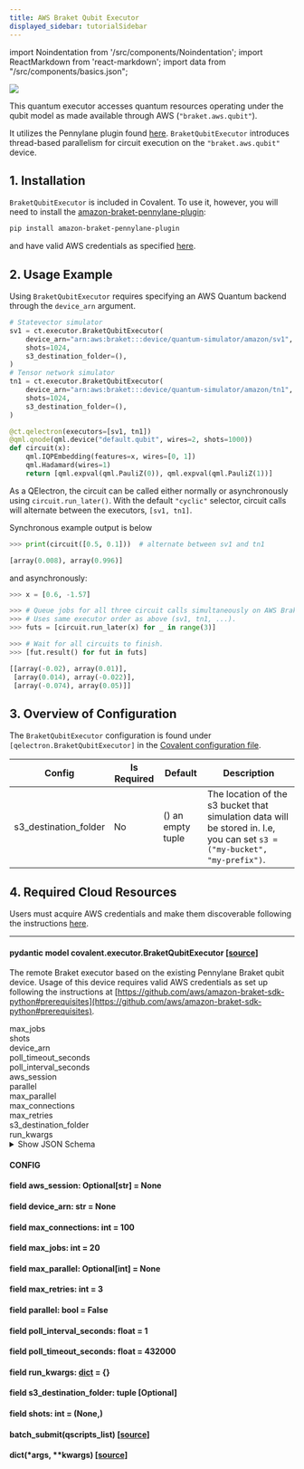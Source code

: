 ```yaml
---
title: AWS Braket Qubit Executor
displayed_sidebar: tutorialSidebar
---
```



import Noindentation from '/src/components/Noindentation';
import ReactMarkdown from 'react-markdown';
import data from "/src/components/basics.json";


<img src={data.awsbraket}/>

This quantum executor accesses quantum resources operating under the qubit model as made available through AWS (`"braket.aws.qubit"`).

It utilizes the Pennylane plugin found [here](https://amazon-braket-pennylane-plugin-python.readthedocs.io/en/latest/). `BraketQubitExecutor` introduces thread-based parallelism for circuit execution on the `"braket.aws.qubit"` device.

## 1. Installation
`BraketQubitExecutor` is included in Covalent. To use it, however, you will need to install the [amazon-braket-pennylane-plugin](https://github.com/aws/amazon-braket-pennylane-plugin-python): 

```bash
pip install amazon-braket-pennylane-plugin
```
and have valid AWS credentials as specified [here](https://boto3.amazonaws.com/v1/documentation/api/latest/guide/quickstart.html).

## 2. Usage Example

Using `BraketQubitExecutor` requires specifying an AWS Quantum backend through the `device_arn` argument.


```py
# Statevector simulator
sv1 = ct.executor.BraketQubitExecutor(
    device_arn="arn:aws:braket:::device/quantum-simulator/amazon/sv1",
    shots=1024,
    s3_destination_folder=(),
)
# Tensor network simulator
tn1 = ct.executor.BraketQubitExecutor(
    device_arn="arn:aws:braket:::device/quantum-simulator/amazon/tn1",
    shots=1024,
    s3_destination_folder=(),
)

@ct.qelectron(executors=[sv1, tn1])
@qml.qnode(qml.device("default.qubit", wires=2, shots=1000))
def circuit(x):
    qml.IQPEmbedding(features=x, wires=[0, 1])
    qml.Hadamard(wires=1)
    return [qml.expval(qml.PauliZ(0)), qml.expval(qml.PauliZ(1))]
```

As a QElectron, the circuit can be called either normally or asynchronously using `circuit.run_later()`. With the default `"cyclic"` selector, circuit calls will alternate between the executors, `[sv1, tn1]`.

Synchronous example output is below

```py
>>> print(circuit([0.5, 0.1]))  # alternate between sv1 and tn1

[array(0.008), array(0.996)]
```

and asynchronously:

```py
>>> x = [0.6, -1.57]

>>> # Queue jobs for all three circuit calls simultaneously on AWS Braket.
>>> # Uses same executor order as above (sv1, tn1, ...).
>>> futs = [circuit.run_later(x) for _ in range(3)]

>>> # Wait for all circuits to finish.
>>> [fut.result() for fut in futs]

[[array(-0.02), array(0.01)],
 [array(0.014), array(-0.022)],
 [array(-0.074), array(0.05)]]
```

## 3. Overview of Configuration

The `BraketQubitExecutor` configuration is found under `[qelectron.BraketQubitExecutor]` in the [Covalent configuration file](/docs/user-documentation/api-reference/executors/customizing-the-config).

<div class="tables">

| Config | Is Required | Default | Description |
|--------|-------------|---------|-------------|
| s3_destination_folder | No         | () an empty tuple   | The location of the s3 bucket that simulation data will be stored in. I.e, you can set `s3 = ("my-bucket", "my-prefix")`. |


</div>

## 4. Required Cloud Resources
Users must acquire AWS credentials and make them discoverable following the instructions [here](https://boto3.amazonaws.com/v1/documentation/api/latest/guide/quickstart.html). 

---

#### <span class="eighteen">pydantic model covalent.executor<span class="bold">.BraketQubitExecutor</span> [[source]](/docs/user-documentation/api-reference/executors/scode-awsplugin)</span> 

The remote Braket executor based on the existing Pennylane Braket qubit device. Usage of this device requires valid AWS credentials as set up following the instructions at [https://github.com/aws/amazon-braket-sdk-python#prerequisites](https://github.com/aws/amazon-braket-sdk-python#prerequisites).


<div class="eighteen bold space">max_jobs</div>
<div class=" fourteen space1"><Noindentation md='maximum number of parallel jobs sent by threads on `batch_submit`.'/></div>

<div class="eighteen bold space">shots</div>
<div class=" fourteen space1"><Noindentation md='number of shots used to estimate quantum observables.'/></div>

<div class="eighteen bold space">device_arn</div>
<div class=" fourteen space1"><Noindentation md='an alpha-numeric code (arn=Amazon Resource Name) specifying a quantum device.'/></div>

<div class="eighteen bold space">poll_timeout_seconds</div>
<div class=" fourteen space1"><Noindentation md='number of seconds before a poll to remote device is considered timed-out.'/></div>


<div class="eighteen bold space">poll_interval_seconds</div>
<div class=" fourteen space1"><Noindentation md='number of seconds before a poll to remote device is considered timed-out.'/></div>

<div class="eighteen bold space">aws_session</div>
<div class=" fourteen space1"><Noindentation md='An `AwsSession` object created to manage interactions with AWS services, to be supplied if extra control is desired.'/></div>


<div class="eighteen bold space">parallel</div>
<div class=" fourteen space1"><Noindentation md='turn parallel execution on or off.'/></div>

<div class="eighteen bold space">max_parallel</div>
<div class=" fourteen space1"><Noindentation md='the maximum number of circuits to be executed in parallel.'/></div>

<div class="eighteen bold space">max_connections</div>
<div class=" fourteen space1"><Noindentation md='the maximum number of connections in the `Boto3` connection pool.'/></div>

<div class="eighteen bold space">max_retries</div>
<div class=" fourteen space1"><Noindentation md='the maximum number of time a job will be re-sent if it failed.'/></div>

<div class="eighteen bold space">s3_destination_folder</div>
<div class=" fourteen space1"><Noindentation md='Name of the S3 bucket and folder, specified as a tuple.'/></div>

<div class="eighteen bold space">run_kwargs</div>
<div class=" fourteen space1"><Noindentation md='Variable length keyword arguments for `braket.devices.Device.run()`'/></div>


<details>
<summary>Show JSON Schema</summary>
<div>

```js
{
   "title": "BraketQubitExecutor",
   "description": "The remote Braket executor based on the existing Pennylane Braket\nqubit device. Usage of this device requires valid AWS credentials as\nset up following the instructions at\nhttps://github.com/aws/amazon-braket-sdk-python#prerequisites.\n\nAttributes:\n    max_jobs:\n        maximum number of parallel jobs sent by threads on :code:`batch_submit`.\n    shots: number of shots used to estimate quantum observables.\n    device_arn:\n        an alpha-numeric code (arn=Amazon Resource Name) specifying a quantum device.\n    poll_timeout_seconds:\n        number of seconds before a poll to remote device is considered timed-out.\n    poll_interval_seconds:\n        number of seconds between polling of a remote device's status.\n    aws_session:\n        An :code:`AwsSession` object created to manage interactions with AWS services,\n        to be supplied if extra control is desired.\n    parallel: turn parallel execution on or off.\n    max_parallel: the maximum number of circuits to be executed in parallel.\n    max_connections: the maximum number of connections in the :code:`Boto3` connection pool.\n    max_retries: the maximum number of time a job will be re-sent if it failed\n    s3_destination_folder: Name of the S3 bucket and folder, specified as a tuple.\n    run_kwargs: Variable length keyword arguments for :code:`braket.devices.Device.run()`",
   "type": "object",
   "properties": {
      "persist_data": {
         "title": "Persist Data",
         "default": true,
         "type": "boolean"
      },
      "qnode_device_import_path": {
         "title": "Qnode Device Import Path",
         "type": "array",
         "minItems": 2,
         "maxItems": 2,
         "items": [
            {
               "type": "string"
            },
            {
               "type": "string"
            }
         ]
      },
      "qnode_device_shots": {
         "title": "Qnode Device Shots",
         "type": "integer"
      },
      "qnode_device_wires": {
         "title": "Qnode Device Wires",
         "type": "integer"
      },
      "pennylane_active_return": {
         "title": "Pennylane Active Return",
         "type": "boolean"
      },
      "device": {
         "title": "Device",
         "default": "default.qubit",
         "type": "string"
      },
      "num_threads": {
         "title": "Num Threads",
         "default": 10,
         "type": "integer"
      },
      "max_jobs": {
         "title": "Max Jobs",
         "default": 20,
         "type": "integer"
      },
      "shots": {
         "title": "Shots",
         "default": [
            null
         ],
         "type": "integer"
      },
      "device_arn": {
         "title": "Device Arn",
         "type": "string"
      },
      "poll_timeout_seconds": {
         "title": "Poll Timeout Seconds",
         "default": 432000,
         "type": "number"
      },
      "poll_interval_seconds": {
         "title": "Poll Interval Seconds",
         "default": 1,
         "type": "number"
      },
      "aws_session": {
         "title": "Aws Session",
         "type": "string"
      },
      "parallel": {
         "title": "Parallel",
         "default": false,
         "type": "boolean"
      },
      "max_parallel": {
         "title": "Max Parallel",
         "type": "integer"
      },
      "max_connections": {
         "title": "Max Connections",
         "default": 100,
         "type": "integer"
      },
      "max_retries": {
         "title": "Max Retries",
         "default": 3,
         "type": "integer"
      },
      "s3_destination_folder": {
         "title": "S3 Destination Folder",
         "type": "array",
         "items": {}
      },
      "run_kwargs": {
         "title": "Run Kwargs",
         "default": {},
         "type": "object"
      }
   }
}
```

</div>
</details>


#### <span class="fourteen">CONFIG</span>

<div class="up space"><ReactMarkdown children='**extra**: *EXTRA* = *allow*'/></div>

#### <span class="eighteen">field <span class="bold">aws_session</span>: Optional[str] = None</span>

<div class="up fourteen space"><ReactMarkdown children='Validated by'/></div>

<div class="up fourteen space"><ReactMarkdown children='- `set_name`'/></div>

#### <span class="eighteen">field <span class="bold">device_arn</span>: str = None</span>

<div class="up fourteen space"><ReactMarkdown children='Validated by'/></div>

<div class="up fourteen space"><ReactMarkdown children='- `set_name`'/></div>

#### <span class="eighteen">field <span class="bold">max_connections</span>: int = 100</span>

<div class="up fourteen space"><ReactMarkdown children='Validated by'/></div>

<div class="up fourteen space"><ReactMarkdown children='- `set_name`'/></div>

#### <span class="eighteen">field <span class="bold">max_jobs</span>: int = 20</span>

<div class="up fourteen space"><ReactMarkdown children='Validated by'/></div>

<div class="up fourteen space"><ReactMarkdown children='- `set_name`'/></div>

#### <span class="eighteen">field <span class="bold">max_parallel</span>: Optional[int] = None</span>

<div class="up fourteen space"><ReactMarkdown children='Validated by'/></div>

<div class="up fourteen space"><ReactMarkdown children='- `set_name`'/></div>

#### <span class="eighteen">field <span class="bold">max_retries</span>: int = 3</span>

<div class="up fourteen space"><ReactMarkdown children='Validated by'/></div>

<div class="up fourteen space"><ReactMarkdown children='- `set_name`'/></div>

#### <span class="eighteen">field <span class="bold">parallel</span>: bool = False</span>

<div class="up fourteen space"><ReactMarkdown children='Validated by'/></div>

<div class="up fourteen space"><ReactMarkdown children='- `set_name`'/></div>

#### <span class="eighteen">field <span class="bold">poll_interval_seconds</span>: float = 1</span>

<div class="up fourteen space"><ReactMarkdown children='Validated by'/></div>

<div class="up fourteen space"><ReactMarkdown children='- `set_name`'/></div>


#### <span class="eighteen">field <span class="bold">poll_timeout_seconds</span>: float = 432000</span>

<div class="up fourteen space"><ReactMarkdown children='Validated by'/></div>

<div class="up fourteen space"><ReactMarkdown children='- `set_name`'/></div>


#### <span class="eighteen">field <span class="bold">run_kwargs</span>: [dict](#dictargs-kwargs-source) = {}</span>

<div class="up fourteen space"><ReactMarkdown children='Validated by'/></div>

<div class="up fourteen space"><ReactMarkdown children='- `set_name`'/></div>

#### <span class="eighteen">field <span class="bold">s3_destination_folder</span>: tuple [Optional]</span>

<div class="up fourteen space"><ReactMarkdown children='Validated by'/></div>

<div class="up fourteen space"><ReactMarkdown children='- `set_name`'/></div>

#### <span class="eighteen">field <span class="bold">shots</span>: int = (None,)</span>

<div class="up fourteen space"><ReactMarkdown children='Validated by'/></div>

<div class="up fourteen space"><ReactMarkdown children='- `set_name`'/></div>


#### <span class="eighteen"><span class="bold">batch_submit</span>(qscripts_list)</span> [[source]](/docs/user-documentation/api-reference/executors/scode-awsplugin)

<div class="up fourteen space"><ReactMarkdown children='Submit qscripts for execution using `max_jobs`-many threads.'/></div>

<div class="up fourteen space highlight2"><ReactMarkdown children='PARAMETERS'/></div>

<div class="up fourteen space1 "><ReactMarkdown children='**qscripts_list** – a list of Pennylane style `QuantumScripts`'/></div>

<div class="up fourteen space highlight2"><ReactMarkdown children='RETURNS'/></div>

<div class="up fourteen space1"><ReactMarkdown children='a `list` of tasks subitted by threads.'/></div>

<div class="up fourteen space highlight2"><ReactMarkdown children='RETURN TYPE'/></div>

<div class="up fourteen space1"><ReactMarkdown children='jobs'/></div>


#### <span class="eighteen"><span class="bold">dict</span>(*args, **kwargs)</span> [[source]](/docs/user-documentation/api-reference/executors/scode-awsplugin)

<div class="up fourteen space"><ReactMarkdown children='Generate a dictionary representation of the model, optionally specifying which fields to include or exclude.'/></div>
